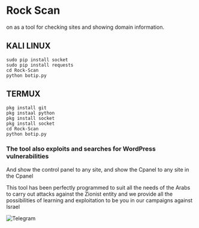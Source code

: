 # Rock Scan
on as a tool for checking sites and showing domain information.


## KALI LINUX
```
sudo pip install socket
sudo pip install requests
cd Rock-Scan
python botip.py
```
## TERMUX
```
pkg install git
pkg instaal python 
pkg install socket
pkg install socket
cd Rock-Scan
python botip.py

```
### The tool also exploits and searches for WordPress vulnerabilities

And show the control panel to any site, and show the Cpanel to any site in the Cpanel

This tool has been perfectly programmed to suit all the needs of the Arabs to carry out attacks against the Zionist entity and we provide all the possibilities of learning and exploitation to be you in our campaigns against Israel

![Telegram](https://t.me/TYG_TEAM)
